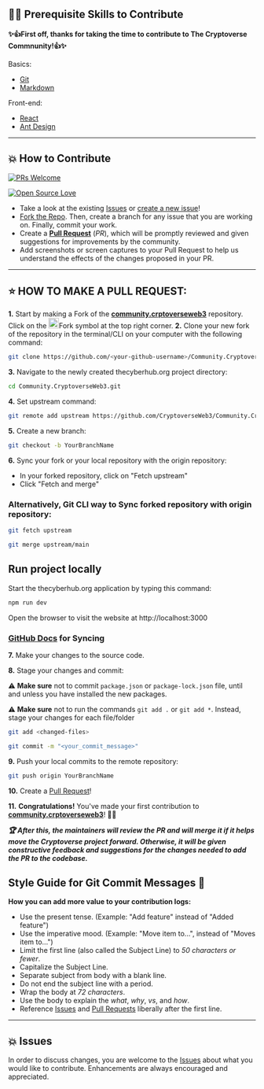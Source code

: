 ## 👨‍💻 Prerequisite Skills to Contribute

**✨👍First off, thanks for taking the time to contribute to The Cryptoverse Commnunity!👍✨**

Basics:

  - [Git](https://git-scm.com/)
  - [Markdown](https://www.markdownguide.org/basic-syntax/)

Front-end:
  - [React](https://reactjs.org/)
  - [Ant Design](https://ant.design/)

---

## 💥 How to Contribute

[![PRs Welcome](https://img.shields.io/badge/PRs-welcome-brightgreen.svg?style=flat-square)](https://github.com/CryptoverseWeb3/Community.CryptoverseWeb3/pulls)

[![Open Source Love](https://badges.frapsoft.com/os/v1/open-source.png?v=103)](https://github.com/CryptoverseWeb3/Community.CryptoverseWeb3)

- Take a look at the existing [Issues](https://github.com/CryptoverseWeb3/Community.CryptoverseWeb3/issues) or [create a new issue](https://github.com/CryptoverseWeb3/Community.CryptoverseWeb3/issues/new/choose)!
- [Fork the Repo](https://github.com/CryptoverseWeb3/Community.CryptoverseWeb3/fork). Then, create a branch for any issue that you are working on. Finally, commit your work.
- Create a **[Pull Request](https://github.com/CryptoverseWeb3/Community.CryptoverseWeb3/compare)** (_PR_), which will be promptly reviewed and given suggestions for improvements by the community.
- Add screenshots or screen captures to your Pull Request to help us understand the effects of the changes proposed in your PR.

---

## ⭐ HOW TO MAKE A PULL REQUEST:

**1.** Start by making a Fork of the [**community.crptoverseweb3**](https://github.com/CryptoverseWeb3/Community.CryptoverseWeb3) repository. Click on the <a href="https://github.com/CryptoverseWeb3/Community.CryptoverseWeb3/fork"><img src="https://i.imgur.com/G4z1kEe.png" height="21" width="21"></a>Fork symbol at the top right corner.
**2.** Clone your new fork of the repository in the terminal/CLI on your computer with the following command:

```bash
git clone https://github.com/<your-github-username>/Community.CryptoverseWeb3.git
```

**3.** Navigate to the newly created thecyberhub.org project directory:

```bash
cd Community.CryptoverseWeb3.git

```

**4.** Set upstream command:

```bash
git remote add upstream https://github.com/CryptoverseWeb3/Community.CryptoverseWeb3.git

```

**5.** Create a new branch:
```bash
git checkout -b YourBranchName
```

**6.** Sync your fork or your local repository with the origin repository:
- In your forked repository, click on "Fetch upstream"
- Click "Fetch and merge"

### Alternatively, Git CLI way to Sync forked repository with origin repository:

```bash
git fetch upstream
```

```bash
git merge upstream/main
```

## Run project locally

Start the thecyberhub.org application by typing this command:
```bash
npm run dev
```
Open the browser to visit the website at http://localhost:3000


### [GitHub Docs](https://docs.github.com/en/github/collaborating-with-pull-requests/addressing-merge-conflicts/resolving-a-merge-conflict-on-github) for Syncing

**7.** Make your changes to the source code.

**8.** Stage your changes and commit:

⚠️ **Make sure** not to commit `package.json` or `package-lock.json` file, until and unless you have installed the new packages.

⚠️ **Make sure** not to run the commands `git add .` or `git add *`. Instead, stage your changes for each file/folder

```bash
git add <changed-files>
```

```bash
git commit -m "<your_commit_message>"
```

**9.** Push your local commits to the remote repository:

```bash
git push origin YourBranchName
```

**10.** Create a [Pull Request](https://help.github.com/en/github/collaborating-with-issues-and-pull-requests/creating-a-pull-request)!

**11.** **Congratulations!** You've made your first contribution to [**community.crptoverseweb3**](https://github.com/CryptoverseWeb3/Community.CryptoverseWeb3)! 🙌🏼

**_:trophy: After this, the maintainers will review the PR and will merge it if it helps move the Cryptoverse project forward. Otherwise, it will be given constructive feedback and suggestions for the changes needed to add the PR to the codebase._**


## Style Guide for Git Commit Messages :memo:

**How you can add more value to your contribution logs:**

- Use the present tense. (Example: "Add feature" instead of "Added feature")
- Use the imperative mood. (Example: "Move item to...", instead of "Moves item to...")
- Limit the first line (also called the Subject Line) to _50 characters or fewer_.
- Capitalize the Subject Line.
- Separate subject from body with a blank line.
- Do not end the subject line with a period.
- Wrap the body at _72 characters_.
- Use the body to explain the _what_, _why_, _vs_, and _how_.
- Reference [Issues](https://github.com/CryptoverseWeb3/Community.CryptoverseWeb3/issues) and [Pull Requests](https://github.com/CryptoverseWeb3/Community.CryptoverseWeb3/pulls) liberally after the first line.

---

## 💥 Issues

In order to discuss changes, you are welcome to the [Issues](https://github.com/CryptoverseWeb3/Community.CryptoverseWeb3/issues/) about what you would like to contribute. Enhancements are always encouraged and appreciated.
